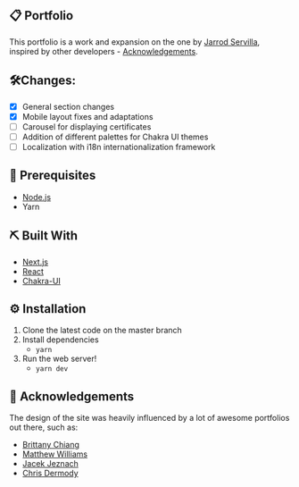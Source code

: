 ## 📋 Portfolio

This portfolio is a work and expansion on the one by [Jarrod Servilla](https://github.com/jcserv), inspired by other developers - [Acknowledgements](#-acknowledgements).

## 🛠️Changes:

- [x] General section changes
- [x] Mobile layout fixes and adaptations
- [ ] Carousel for displaying certificates
- [ ] Addition of different palettes for Chakra UI themes
- [ ] Localization with i18n internationalization framework

## 💼 Prerequisites

- [Node.js](https://nodejs.org/en/download/)
- Yarn

## ⛏️ Built With

- [Next.js](https://nextjs.org/)
- [React](https://reactjs.org/)
- [Chakra-UI](https://chakra-ui.com/)

## ⚙️ Installation

1. Clone the latest code on the master branch
2. Install dependencies
   - `yarn`
3. Run the web server!
   - `yarn dev`

## 📗 Acknowledgements

The design of the site was heavily influenced by a lot of awesome portfolios out there, such as:

- <a href="https://brittanychiang.com/">Brittany Chiang</a>
- <a href="http://findmatthew.com/">Matthew Williams</a>
- <a href="https://jacekjeznach.com/">Jacek Jeznach</a>
- <a href="https://chippd.github.io/">Chris Dermody</a>
